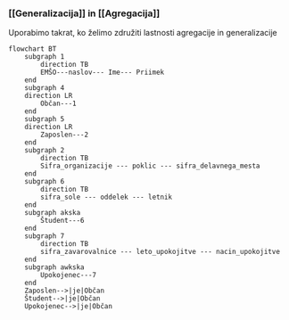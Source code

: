 ### [[Generalizacija]] in [[Agregacija]]
Uporabimo takrat, ko želimo združiti lastnosti agregacije in generalizacije
```mermaid
flowchart BT
	subgraph 1
		direction TB
		EMŠO---naslov--- Ime--- Priimek
	end
	subgraph 4
	direction LR
		Občan---1
	end
	subgraph 5
	direction LR
		Zaposlen---2
	end
	subgraph 2
		direction TB
		Sifra_organizacije --- poklic --- sifra_delavnega_mesta
	end
	subgraph 6
		direction TB
		sifra_sole --- oddelek --- letnik
	end
	subgraph akska
		Študent---6
	end
	subgraph 7
		direction TB
		sifra_zavarovalnice --- leto_upokojitve --- nacin_upokojitve
	end
	subgraph awkska
		Upokojenec---7
	end
	Zaposlen-->|je|Občan
	Študent-->|je|Občan
	Upokojenec-->|je|Občan
	
```